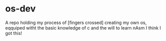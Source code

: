 # os-dev
A repo holding my process of [fingers crossed] creating my own os, eqquiped witht the basic knowledge of c and the will to learn nAsm I think I got this!
